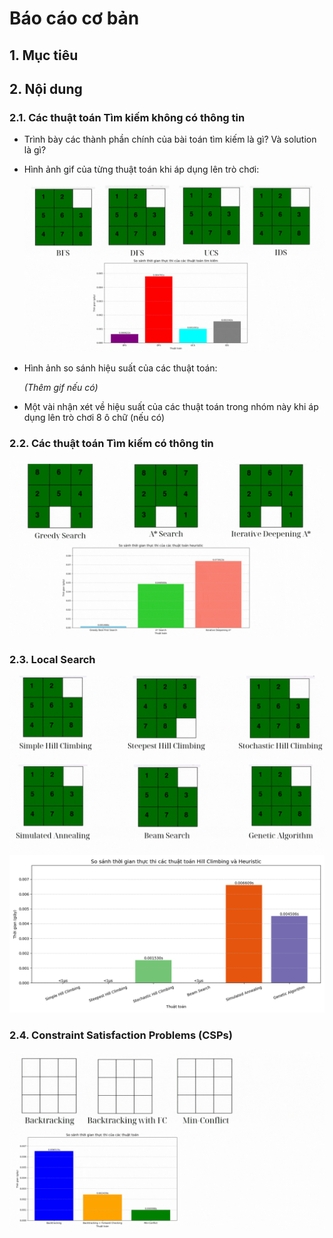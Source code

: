 # Báo cáo cơ bản

## 1. Mục tiêu

## 2. Nội dung

### 2.1. Các thuật toán Tìm kiếm không có thông tin

- Trình bày các thành phần chính của bài toán tìm kiếm là gì? Và solution là gì?
- Hình ảnh gif của từng thuật toán khi áp dụng lên trò chơi:
  
  ![Uninformed Search](Uninformed%20search.gif)

- Hình ảnh so sánh hiệu suất của các thuật toán:

  *(Thêm gif nếu có)*

- Một vài nhận xét về hiệu suất của các thuật toán trong nhóm này khi áp dụng lên trò chơi 8 ô chữ (nếu có)

### 2.2. Các thuật toán Tìm kiếm có thông tin

  ![Informed Search](Informed%20search.gif)

### 2.3. Local Search

  ![Local Search](Local%20search.gif)
  ![Local](local.png)
### 2.4. Constraint Satisfaction Problems (CSPs)

  ![CSPs](CSPs.gif)
